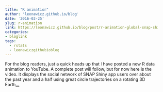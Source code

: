 ```yaml
---
title: "R animation"
author: 'leonawicz.github.io/blog'
date: '2016-03-25'
slug: r-animation
link: https://leonawicz.github.io/blog/post/r-animation-global-snap-shiny-app-users/
categories:
- bloglink
tags:
  - rstats
  - leonawiczgithubioblog
---
```


For the blog readers, just a quick heads up that I have posted a new R data animation to YouTube. A complete post will follow, but for now here is the video. It displays the social network of SNAP Shiny app users over about the past year and a half using great circle trajectories on a rotating 3D Earth[... <i class="fas fa-external-link-alt"></i>](https://leonawicz.github.io/blog/post/r-animation-global-snap-shiny-app-users/)

